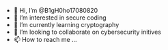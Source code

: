 - 👋 Hi, I’m @B1gH0ho17080820
- 👀 I’m interested in secure coding
- 🌱 I’m currently learning cryptography
- 💞️ I’m looking to collaborate on cybersecurity initives
- 📫 How to reach me ...

<!---
B1gH0ho17080820/B1gH0ho17080820 is a ✨ special ✨ repository because its `README.md` (this file) appears on your GitHub profile.
You can click the Preview link to take a look at your changes.
--->
